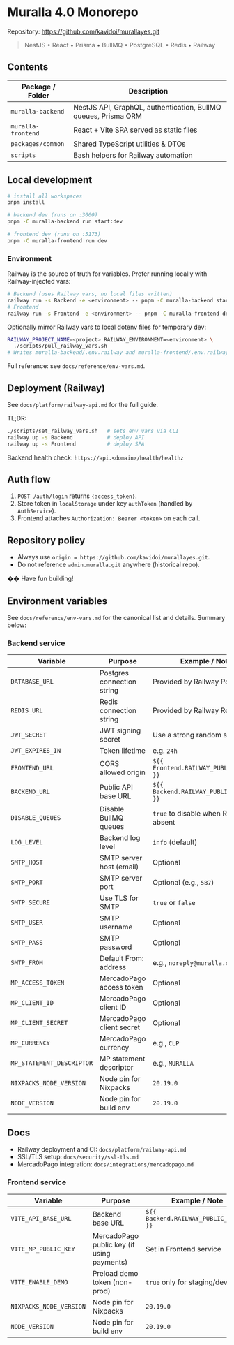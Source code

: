 # Muralla 4.0 Monorepo

Repository: https://github.com/kavidoi/murallayes.git

> NestJS • React • Prisma • BullMQ • PostgreSQL • Redis • Railway

## Contents

| Package / Folder | Description |
|------------------|-------------|
| `muralla-backend` | NestJS API, GraphQL, authentication, BullMQ queues, Prisma ORM |
| `muralla-frontend` | React + Vite SPA served as static files |
| `packages/common` | Shared TypeScript utilities & DTOs |
| `scripts` | Bash helpers for Railway automation |

## Local development

```bash
# install all workspaces
pnpm install

# backend dev (runs on :3000)
pnpm -C muralla-backend run start:dev

# frontend dev (runs on :5173)
pnpm -C muralla-frontend run dev
```

### Environment
Railway is the source of truth for variables. Prefer running locally with Railway-injected vars:

```sh
# Backend (uses Railway vars, no local files written)
railway run -s Backend -e <environment> -- pnpm -C muralla-backend start:dev
# Frontend
railway run -s Frontend -e <environment> -- pnpm -C muralla-frontend dev
```

Optionally mirror Railway vars to local dotenv files for temporary dev:

```sh
RAILWAY_PROJECT_NAME=<project> RAILWAY_ENVIRONMENT=<environment> \
  ./scripts/pull_railway_vars.sh
# Writes muralla-backend/.env.railway and muralla-frontend/.env.railway (gitignored)
```

Full reference: see `docs/reference/env-vars.md`.

## Deployment (Railway)
See `docs/platform/railway-api.md` for the full guide.

TL;DR:
```bash
./scripts/set_railway_vars.sh   # sets env vars via CLI
railway up -s Backend           # deploy API
railway up -s Frontend          # deploy SPA
```

Backend health check: `https://api.<domain>/health/healthz`

## Auth flow
1. `POST /auth/login` returns `{access_token}`.  
2. Store token in `localStorage` under key `authToken` (handled by `AuthService`).  
3. Frontend attaches `Authorization: Bearer <token>` on each call.

## Repository policy
- Always use `origin = https://github.com/kavidoi/murallayes.git`.
- Do not reference `admin.muralla.git` anywhere (historical repo).

�� Have fun building! 

## Environment variables

See `docs/reference/env-vars.md` for the canonical list and details. Summary below:

### Backend service
| Variable | Purpose | Example / Note |
|----------|---------|-----------------|
| `DATABASE_URL` | Postgres connection string | Provided by Railway Postgres |
| `REDIS_URL` | Redis connection string | Provided by Railway Redis |
| `JWT_SECRET` | JWT signing secret | Use a strong random string |
| `JWT_EXPIRES_IN` | Token lifetime | e.g. `24h` |
| `FRONTEND_URL` | CORS allowed origin | `${{ Frontend.RAILWAY_PUBLIC_DOMAIN }}` |
| `BACKEND_URL` | Public API base URL | `${{ Backend.RAILWAY_PUBLIC_DOMAIN }}` |
| `DISABLE_QUEUES` | Disable BullMQ queues | `true` to disable when Redis absent |
| `LOG_LEVEL` | Backend log level | `info` (default) |
| `SMTP_HOST` | SMTP server host (email) | Optional |
| `SMTP_PORT` | SMTP server port | Optional (e.g., `587`) |
| `SMTP_SECURE` | Use TLS for SMTP | `true` or `false` |
| `SMTP_USER` | SMTP username | Optional |
| `SMTP_PASS` | SMTP password | Optional |
| `SMTP_FROM` | Default From: address | e.g., `noreply@muralla.org` |
| `MP_ACCESS_TOKEN` | MercadoPago access token | Optional |
| `MP_CLIENT_ID` | MercadoPago client ID | Optional |
| `MP_CLIENT_SECRET` | MercadoPago client secret | Optional |
| `MP_CURRENCY` | MercadoPago currency | e.g., `CLP` |
| `MP_STATEMENT_DESCRIPTOR` | MP statement descriptor | e.g., `MURALLA` |
| `NIXPACKS_NODE_VERSION` | Node pin for Nixpacks | `20.19.0` |
| `NODE_VERSION` | Node pin for build env | `20.19.0` |

## Docs
- Railway deployment and CI: `docs/platform/railway-api.md`
- SSL/TLS setup: `docs/security/ssl-tls.md`
- MercadoPago integration: `docs/integrations/mercadopago.md`

### Frontend service
| Variable | Purpose | Example / Note |
|----------|---------|-----------------|
| `VITE_API_BASE_URL` | Backend base URL | `${{ Backend.RAILWAY_PUBLIC_DOMAIN }}` |
| `VITE_MP_PUBLIC_KEY` | MercadoPago public key (if using payments) | Set in Frontend service |
| `VITE_ENABLE_DEMO` | Preload demo token (non-prod) | `true` only for staging/dev |
| `NIXPACKS_NODE_VERSION` | Node pin for Nixpacks | `20.19.0` |
| `NODE_VERSION` | Node pin for build env | `20.19.0` |
